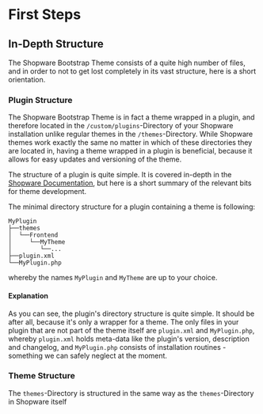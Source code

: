 # First Steps

## In-Depth Structure

The Shopware Bootstrap Theme consists of a quite high number of files,
and in order to not to get lost completely in its vast structure, here is a short orientation.

### Plugin Structure

The Shopware Bootstrap Theme is in fact a theme wrapped in a plugin,
and therefore located in the `/custom/plugins`-Directory of your Shopware installation unlike regular themes in the `/themes`-Directory.
While Shopware themes work exactly the same no matter in which of these directories they are located in,
having a theme wrapped in a plugin is beneficial, because it allows for easy updates and versioning of the theme.

The structure of a plugin is quite simple.
It is covered in-depth in the [Shopware Documentation](https://developers.shopware.com/developers-guide/plugin-system/),
but here is a short summary of the relevant bits for theme development.

The minimal directory structure for a plugin containing a theme is following:

```
MyPlugin
├──themes
│  └──Frontend
│     └──MyTheme
│        └──...
├──plugin.xml
└──MyPlugin.php
```
whereby the names `MyPlugin` and `MyTheme` are up to your choice.

#### Explanation

As you can see, the plugin's directory structure is quite simple. It should be after all, because it's only a wrapper for a theme.
The only files in your plugin that are not part of the theme itself are `plugin.xml` and `MyPlugin.php`, whereby `plugin.xml`
holds meta-data like the plugin's version, description and changelog, and `MyPlugin.php` consists of installation routines -
something we can safely neglect at the moment.

### Theme Structure

The `themes`-Directory is structured in the same way as the `themes`-Directory in Shopware itself

